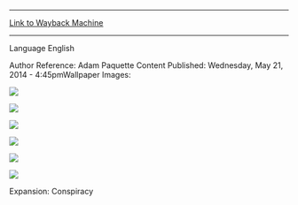 
---
[Link to Wayback Machine](https://web.archive.org/web/20160228032207/http://magic.wizards.com/en/articles/wallpapers/paliano-high-city)

[_metadata_:generator]:- "Drupal 7 (http://drupal.org)"
[_metadata_:node]:- "211921"
[_metadata_:source]:- "article"
[_metadata_:title]:- "Paliano, the High City"
[_metadata_:wayback_capture_timestamp]:- "2016-02-28 03:22:07"
[_metadata_:wayback_raw_url]:- "https://web.archive.org/web/20160228032207id_/http://magic.wizards.com/en/articles/wallpapers/paliano-high-city"
[_metadata_:wayback_url]:- "http://magic.wizards.com/en/articles/wallpapers/paliano-high-city"
---






Language 
 English

Author Reference: Adam Paquette Content Published: Wednesday, May 21, 2014 - 4:45pmWallpaper Images: 

[![](http://magic.wizards.com/sites/mtg/files/styles/large/public/images/wallpaper/hgygb90uzf_CNS_2560x1600_Wallpaper.jpg?itok=EKvl6nE6)](http://magic.wizards.com/sites/mtg/files/images/wallpaper/hgygb90uzf_CNS_2560x1600_Wallpaper.jpg) 



[![](http://magic.wizards.com/sites/mtg/files/styles/large/public/images/wallpaper/hgygb90uzf_CNS_1920x1080_Wallpaper.jpg?itok=E4NuUvPb)](http://magic.wizards.com/sites/mtg/files/images/wallpaper/hgygb90uzf_CNS_1920x1080_Wallpaper.jpg) 



[![](http://magic.wizards.com/sites/mtg/files/styles/large/public/images/wallpaper/hgygb90uzf_CNS_1280x960_Wallpaper.jpg?itok=ZKu_BEhG)](http://magic.wizards.com/sites/mtg/files/images/wallpaper/hgygb90uzf_CNS_1280x960_Wallpaper.jpg) 



[![](http://magic.wizards.com/sites/mtg/files/styles/large/public/images/wallpaper/hgygb90uzf_CNS_iPhone_Wallpaper.jpg?itok=0H8xOc-P)](http://magic.wizards.com/sites/mtg/files/images/wallpaper/hgygb90uzf_CNS_iPhone_Wallpaper.jpg) 



[![](http://magic.wizards.com/sites/mtg/files/styles/large/public/images/wallpaper/hgygb90uzf_CNS_iPad_Wallpaper.jpg?itok=My07rM0o)](http://magic.wizards.com/sites/mtg/files/images/wallpaper/hgygb90uzf_CNS_iPad_Wallpaper.jpg) 



[![](http://magic.wizards.com/sites/mtg/files/styles/large/public/images/wallpaper/hgygb90uzf_CNS_Facebook_Wallpaper.jpg?itok=19GHJ5cR)](http://magic.wizards.com/sites/mtg/files/images/wallpaper/hgygb90uzf_CNS_Facebook_Wallpaper.jpg) 

Expansion: Conspiracy  

 
